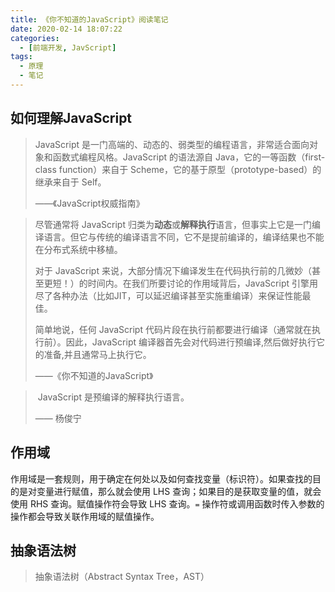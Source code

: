 ```yaml
---
title: 《你不知道的JavaScript》阅读笔记
date: 2020-02-14 18:07:22
categories:
  - [前端开发, JavScript]
tags:
  - 原理
  - 笔记
---
```


## 如何理解JavaScript

> JavaScript 是一门高端的、动态的、弱类型的编程语言，非常适合面向对象和函数式编程风格。JavaScript 的语法源自 Java，它的一等函数（first-class function）来自于 Scheme，它的基于原型（prototype-based）的继承来自于 Self。
>
> ——《JavaScript权威指南》

> 尽管通常将 JavaScript 归类为**动态**或**解释执行**语言，但事实上它是一门编译语言。但它与传统的编译语言不同，它不是提前编译的，编译结果也不能在分布式系统中移植。
>
> 对于 JavaScript 来说，大部分情况下编译发生在代码执行前的几微妙（甚至更短！）的时间内。在我们所要讨论的作用域背后，JavaScript 引擎用尽了各种办法（比如JIT，可以延迟编译甚至实施重编译）来保证性能最佳。
>
> 简单地说，任何 JavaScript 代码片段在执行前都要进行编译（通常就在执行前）。因此，JavaScript 编译器首先会对代码进行预编译,然后做好执行它的准备,并且通常马上执行它。
>
> ——《你不知道的JavaScript》

> ​	JavaScript 是预编译的解释执行语言。
>
> —— 杨俊宁

## 作用域

作用域是一套规则，用于确定在何处以及如何查找变量（标识符）。如果查找的目的是对变量进行赋值，那么就会使用 LHS 查询；如果目的是获取变量的值，就会使用 RHS 查询。赋值操作符会导致 LHS 查询。`=` 操作符或调用函数时传入参数的操作都会导致关联作用域的赋值操作。

## 抽象语法树

> 抽象语法树（Abstract Syntax Tree，AST）
